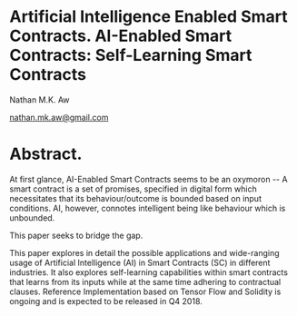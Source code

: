 # Artificial Intelligence Enabled Smart Contracts. AI-Enabled Smart Contracts: Self-Learning Smart Contracts 
Nathan M.K. Aw 

nathan.mk.aw@gmail.com

# Abstract.
At first glance, AI-Enabled Smart Contracts seems to be an oxymoron -- A smart contract is a set of promises, specified in digital form which necessitates that its behaviour/outcome is bounded based on input conditions. AI, however, connotes intelligent being like behaviour which is unbounded.  

This paper seeks to bridge the gap.  

This paper explores in detail the possible applications and wide-ranging usage of Artificial Intelligence (AI) in Smart Contracts (SC) in different industries. It also explores self-learning capabilities within smart contracts that learns from its inputs while at the same time adhering to contractual clauses. Reference Implementation based on Tensor Flow and Solidity is ongoing and is expected to be released in Q4 2018. 

